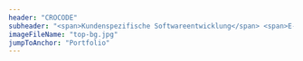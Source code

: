 ```yaml
---
header: "CROCODE"
subheader: "<span>Kundenspezifische Softwareentwicklung</span> <span>E-Commerce</span> <span>Web Entwicklung</span>"
imageFileName: "top-bg.jpg"
jumpToAnchor: "Portfolio"
---
```

